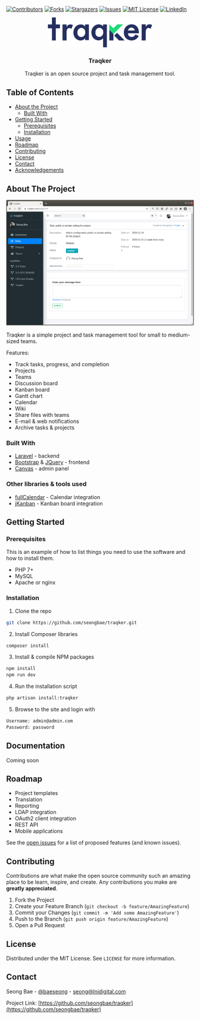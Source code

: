 <!-- PROJECT SHIELDS -->
<!--
*** I'm using markdown "reference style" links for readability.
*** Reference links are enclosed in brackets [ ] instead of parentheses ( ).
*** See the bottom of this document for the declaration of the reference variables
*** for contributors-url, forks-url, etc. This is an optional, concise syntax you may use.
*** https://www.markdownguide.org/basic-syntax/#reference-style-links
-->
[![Contributors][contributors-shield]][contributors-url]
[![Forks][forks-shield]][forks-url]
[![Stargazers][stars-shield]][stars-url]
[![Issues][issues-shield]][issues-url]
[![MIT License][license-shield]][license-url]
[![LinkedIn][linkedin-shield]][linkedin-url]



<!-- PROJECT LOGO -->
<p align="center">
  <img src="public/img/traqker-logo.png" alt="Logo" height="80">
  <h3 align="center">Traqker</h3>

  <p align="center">
    Traqker is an open source project and task management tool.
  </p>
</p>



<!-- TABLE OF CONTENTS -->
## Table of Contents

* [About the Project](#about-the-project)
  * [Built With](#built-with)
* [Getting Started](#getting-started)
  * [Prerequisites](#prerequisites)
  * [Installation](#installation)
* [Usage](#usage)
* [Roadmap](#roadmap)
* [Contributing](#contributing)
* [License](#license)
* [Contact](#contact)
* [Acknowledgements](#acknowledgements)



<!-- ABOUT THE PROJECT -->
## About The Project

![Product Name Screen Shot](public/img/traqker.png)

Traqker is a simple project and task management tool for small to medium-sized teams. 

Features:
* Track tasks, progress, and completion
* Projects
* Teams
* Discussion board
* Kanban board
* Gantt chart  
* Calendar
* Wiki
* Share files with teams
* E-mail & web notifications
* Archive tasks & projects

### Built With
* [Laravel](https://laravel.com) - backend
* [Bootstrap](https://getbootstrap.com) & [JQuery](https://jquery.com) - frontend
* [Canvas](https://github.com/seongbae/canvas) - admin panel

### Other libraries & tools used
* [fullCalendar](https://fullcalendar.io) - Calendar integration
* [jKanban](https://github.com/riktar/jkanban) - Kanban board integration

<!-- GETTING STARTED -->
## Getting Started

### Prerequisites

This is an example of how to list things you need to use the software and how to install them.
* PHP 7+
* MySQL
* Apache or nginx

### Installation

1. Clone the repo
```sh
git clone https://github.com/seongbae/traqker.git
```
2. Install Composer libraries
```sh
composer install
```
3. Install & compile NPM packages
```sh
npm install
npm run dev
```
4. Run the installation script
```sh
php artisan install:traqker
```
5. Browse to the site and login with 
```sh
Username: admin@admin.com
Password: password
```

<!-- USAGE EXAMPLES -->
## Documentation

Coming soon

<!-- ROADMAP -->
## Roadmap

* Project templates
* Translation
* Reporting
* LDAP integration
* OAuth2 client integration
* REST API
* Mobile applications

See the [open issues](https://github.com/seongbae/traqker/issues) for a list of proposed features (and known issues).

<!-- CONTRIBUTING -->
## Contributing

Contributions are what make the open source community such an amazing place to be learn, inspire, and create. Any contributions you make are **greatly appreciated**.

1. Fork the Project
2. Create your Feature Branch (`git checkout -b feature/AmazingFeature`)
3. Commit your Changes (`git commit -m 'Add some AmazingFeature'`)
4. Push to the Branch (`git push origin feature/AmazingFeature`)
5. Open a Pull Request

<!-- LICENSE -->
## License

Distributed under the MIT License. See `LICENSE` for more information.



<!-- CONTACT -->
## Contact

Seong Bae - [@baeseong](https://twitter.com/baeseong) - seong@lnidigital.com

Project Link: [https://github.com/seongbae/traqker](https://github.com/seongbae/traqker)






<!-- MARKDOWN LINKS & IMAGES -->
<!-- https://www.markdownguide.org/basic-syntax/#reference-style-links -->
[contributors-shield]: https://img.shields.io/github/contributors/seongbae/traqker.svg?style=flat-square
[contributors-url]: https://github.com/seongbae/traqker/graphs/contributors
[forks-shield]: https://img.shields.io/github/forks/seongbae/traqker.svg?style=flat-square
[forks-url]: https://github.com/seongbae/traqker/network/members
[stars-shield]: https://img.shields.io/github/stars/seongbae/traqker.svg?style=flat-square
[stars-url]: https://github.com/seongbae/traqker/stargazers
[issues-shield]: https://img.shields.io/github/issues/seongbae/traqker.svg?style=flat-square
[issues-url]: https://github.com/seongbae/traqker/issues
[license-shield]: https://img.shields.io/badge/License-MIT-yellow.svg?style=flat-square
[license-url]: https://opensource.org/licenses/MIT
[linkedin-shield]: https://img.shields.io/badge/-LinkedIn-black.svg?style=flat-square&logo=linkedin&colorB=555
[linkedin-url]: https://linkedin.com/in/baeseong
[product-screenshot]: images/screenshot.png
